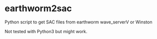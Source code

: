 # earthworm2sac
Python script to get SAC files from earthworm wave_serverV or Winston

Not tested with Python3 but might work.
